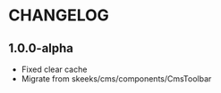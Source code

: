 CHANGELOG
==============

1.0.0-alpha
---------------
 * Fixed clear cache
 * Migrate from skeeks/cms/components/CmsToolbar
